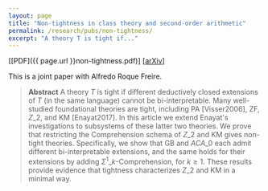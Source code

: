 ```yaml
---
layout: page
title: "Non-tightness in class theory and second-order arithmetic"
permalink: /research/pubs/non-tightness/	
excerpt: "A theory T is tight if..."
---
```


[[PDF]({{ page.url }}non-tightness.pdf)]  [[arXiv](https://arxiv.org/abs/2212.04445)]

This is a joint paper with Alfredo Roque Freire.

> **Abstract** A theory $T$ is tight if different deductively closed extensions of $T$ (in the same language) cannot be bi-interpretable. Many well-studied foundational theories are tight, including PA [Visser2006], ZF, $Z\_2$, and KM [Enayat2017]. In this article we extend Enayat's investigations to subsystems of these latter two theories. We prove that restricting the Comprehension schema of $Z\_2$ and KM gives non-tight theories. Specifically, we show that GB and $ACA\_0$ each admit different bi-interpretable extensions, and the same holds for their extensions by adding $\Sigma^1\_k$-Comprehension, for $k \ge 1$. These results provide evidence that tightness characterizes $Z\_2$ and KM in a minimal way.

<br/>

